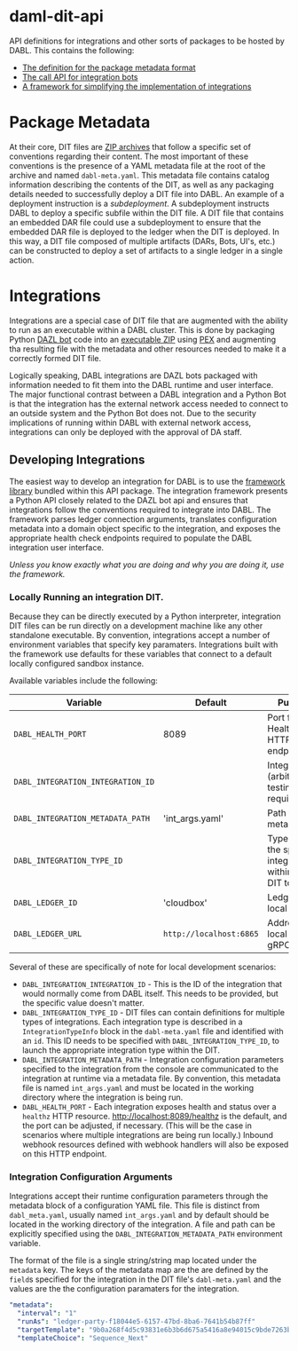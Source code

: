 daml-dit-api
====

API definitions for integrations and other sorts of packages to be
hosted by DABL. This contains the following:

* [The definition for the package metadata format](daml_dit_api/package_metadata.py)
* [The call API for integration bots](daml_dit_api/integration_api.py)
* [A framework for simplifying the implementation of integrations](daml_dit_api/main)

# Package Metadata

At their core, DIT files are [ZIP archives](https://en.wikipedia.org/wiki/Zip_(file_format))
that follow a specific set of conventions regarding their content. The
most important of these conventions is the presence of a YAML metadata
file at the root of the archive and named `dabl-meta.yaml`. This
metadata file contains catalog information describing the contents of
the DIT, as well as any packaging details needed to successfully
deploy a DIT file into DABL. An example of a deployment instruction is
a _subdeployment_. A subdeployment instructs DABL to deploy a specific
subfile within the DIT file. A DIT file that contains an embedded DAR
file could use a subdeployment to ensure that the embedded DAR file is
deployed to the ledger when the DIT is deployed. In this way, a DIT
file composed of multiple artifacts (DARs, Bots, UI's, etc.) can be
constructed to deploy a set of artifacts to a single ledger in a
single action.

# Integrations

Integrations are a special case of DIT file that are augmented with
the ability to run as an executable within a DABL cluster. This is
done by packaging Python [DAZL bot](https://github.com/DACH-NY/dazl)
code into an [executable ZIP](https://docs.python.org/3/library/zipapp.html)
using [PEX](https://github.com/pantsbuild/pex) and augmenting tha
resulting file with the metadata and other resources needed to make it
a correctly formed DIT file.

Logically speaking, DABL integrations are DAZL bots packaged with
information needed to fit them into the DABL runtime and user
interface. The major functional contrast between a DABL integration
and a Python Bot is that the integration has the external network
access needed to connect to an outside system and the Python Bot does
not. Due to the security implications of running within DABL with
external network access, integrations can only be deployed with the
approval of DA staff.

## Developing Integrations

The easiest way to develop an integration for DABL is to use the
[framework library](daml_dit_api/main) bundled within this API
package. The integration framework presents a Python API closely
related to the DAZL bot api and ensures that integrations follow the
conventions required to integrate into DABL. The framework parses
ledger connection arguments, translates configuration metadata into a
domain object specific to the integration, and exposes the appropriate
health check endpoints required to populate the DABL integration user
interface.

_Unless you know exactly what you are doing and why you are doing it,
use the framework._

### Locally Running an integration DIT.

Because they can be directly executed by a Python interpreter,
integration DIT files can be run directly on a development machine
like any other standalone executable. By convention, integrations
accept a number of environment variables that specify key paramaters.
Integrations built with the framework use defaults for these variables
that connect to a default locally configured sandbox instance.

Available variables include the following:

| Variable | Default | Purpose |
|----------|---------|---------|
| `DABL_HEALTH_PORT` | 8089 | Port for Health/Status HTTP endpoint |
| `DABL_INTEGRATION_INTEGRATION_ID` | | Integration ID (arbitrary for testing, but required) |
| `DABL_INTEGRATION_METADATA_PATH` | 'int_args.yaml' | Path to local metadata file |
| `DABL_INTEGRATION_TYPE_ID` | | Type ID for the specific integration within the DIT to run |
| `DABL_LEDGER_ID` | 'cloudbox' | Ledger ID for local ledger |
| `DABL_LEDGER_URL` | `http://localhost:6865` | Address of local ledger gRPC API |

Several of these are specifically of note for local development scenarios:

* `DABL_INTEGRATION_INTEGRATION_ID` - This is the ID of the
  integration that would normally come from DABL itself. This needs to
  be provided, but the specific value doesn't matter.
* `DABL_INTEGRATION_TYPE_ID` - DIT files can contain definitions for
  multiple types of integrations. Each integration type is described
  in a `IntegrationTypeInfo` block in the `dabl-meta.yaml` file and
  identified with an `id`. This ID needs to be specified with
  `DABL_INTEGRATION_TYPE_ID`, to launch the appropriate integration
  type within the DIT.
* `DABL_INTEGRATION_METADATA_PATH` - Integration configuration
  parameters specified to the integration from the console are
  communicated to the integration at runtime via a metadata file. By
  convention, this metadata file is named `int_args.yaml` and must be
  located in the working directory where the integration is being run.
* `DABL_HEALTH_PORT` - Each integration exposes health and status over
  a `healthz` HTTP resource. <http://localhost:8089/healthz> is the
  default, and the port can be adjusted, if necessary. (This will be
  the case in scenarios where multiple integrations are being run
  locally.) Inbound webhook resources defined with webhook handlers
  will also be exposed on this HTTP endpoint.

### Integration Configuration Arguments

Integrations accept their runtime configuration parameters through the
metadata block of a configuration YAML file. This file is distinct
from `dabl_meta.yaml`, usually named `int_args.yaml` and by default
should be located in the working directory of the integration. A file
and path can be explicitly specified using the
`DABL_INTEGRATION_METADATA_PATH` environment variable.

The format of the file is a single string/string map located under the
`metadata` key. The keys of the metadata map are the are defined by
the `field`s specified for the integration in the DIT file's
`dabl-meta.yaml` and the values are the the configuration paramaters
for the integration.

```yaml
"metadata":
  "interval": "1"
  "runAs": "ledger-party-f18044e5-6157-47bd-8ba6-7641b54b87ff"
  "targetTemplate": "9b0a268f4d5c93831e6b3b6d675a5416a8e94015c9bde7263b6ab450e10ae11b:Utility.Sequence:Sequence"
  "templateChoice": "Sequence_Next"
```
